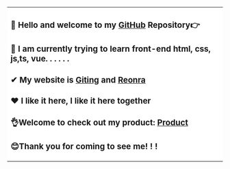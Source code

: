 <link rel="stylesheet" type="text/css" heef="css/index.css">  
<font face="Alibaba_PuHuiTi_2.0_55_Regular_85_Bold">
<table><tr><td bgcolor=#ffffff>  

### 👋 Hello and welcome to my  [GitHub](https://github.com/reonra?tab=repositories) Repository👉
 
### 🔭 I am currently trying to learn front-end html, css, js,ts, vue. . . . . .  

### ✔ My website is [Giting](https://www.giting.net) and [Reonra](https://www.reonra.com)  

### ❤ I like it here, I like it here together  

### 👌Welcome to check out my product: [Product](https://cp.giting.net/)  

### 😊Thank you for coming to see me! ! !  
<center>
</td></tr><table>
</font>


